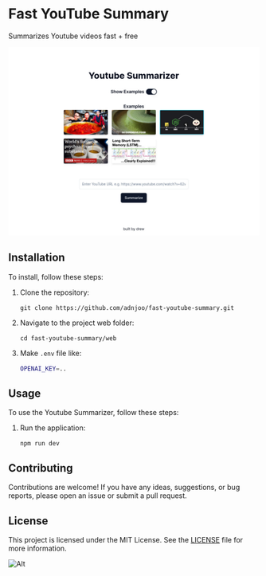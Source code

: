# Fast YouTube Summary

Summarizes Youtube videos fast + free

![](/web/public/serve.jpg)

## Installation
To install, follow these steps:

1. Clone the repository:
    ```
    git clone https://github.com/adnjoo/fast-youtube-summary.git
    ```

2. Navigate to the project web folder:
    ```
    cd fast-youtube-summary/web
    ```

3. Make `.env` file like:
    ```bash
    OPENAI_KEY=..
    ```

## Usage
To use the Youtube Summarizer, follow these steps:

1. Run the application:
    ```
    npm run dev
    ```

## Contributing
Contributions are welcome! If you have any ideas, suggestions, or bug reports, please open an issue or submit a pull request.

## License
This project is licensed under the MIT License. See the [LICENSE](/LICENSE) file for more information.

![Alt](https://repobeats.axiom.co/api/embed/6371d5acab71a8e52519bc3561d6b56d23550bc3.svg "Repobeats analytics image")
